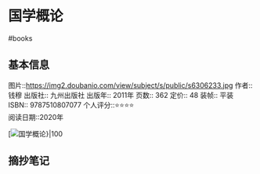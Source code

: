 # 国学概论
#books 
## 基本信息

图片::https://img2.doubanio.com/view/subject/s/public/s6306233.jpg
作者:: 钱穆
出版社:: 九州出版社
出版年:: 2011年
页数:: 362
定价:: 48
装帧:: 平装
ISBN:: 9787510807077
个人评分::⭐⭐⭐⭐  
阅读日期::2020年

 [![国学概论}|100](https://img2.doubanio.com/view/subject/s/public/s6306233.jpg )

## 摘抄笔记
